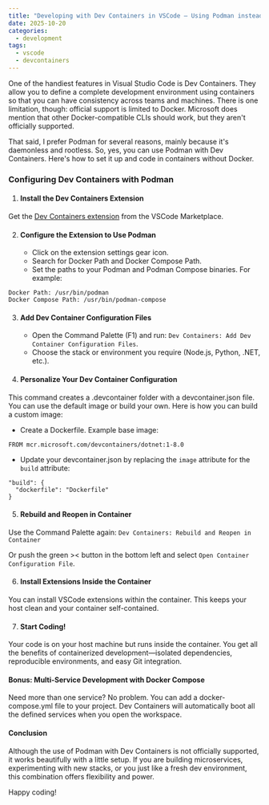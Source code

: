 ```yaml
---
title: "Developing with Dev Containers in VSCode — Using Podman instead of Docker"
date: 2025-10-20
categories:
  - development
tags:
  - vscode
  - devcontainers
---
```


One of the handiest features in Visual Studio Code is Dev Containers. They allow you to define a complete development environment using containers so that you can have consistency across teams and machines. There is one limitation, though: official support is limited to Docker. Microsoft does mention that other Docker-compatible CLIs should work, but they aren't officially supported.

That said, I prefer Podman for several reasons, mainly because it's daemonless and rootless. So, yes, you can use Podman with Dev Containers. Here's how to set it up and code in containers without Docker.

### Configuring Dev Containers with Podman

1. #### Install the Dev Containers Extension
Get the [Dev Containers extension](https://marketplace.visualstudio.com/items?itemName=ms-vscode-remote.remote-containers) from the VSCode Marketplace.

2. #### Configure the Extension to Use Podman
	- Click on the extension settings gear icon.
	- Search for Docker Path and Docker Compose Path.
	- Set the paths to your Podman and Podman Compose binaries. For example:
```
Docker Path: /usr/bin/podman
Docker Compose Path: /usr/bin/podman-compose
```
3. #### Add Dev Container Configuration Files
	- Open the Command Palette (F1) and run: `Dev Containers: Add Dev Container Configuration Files`.
	- Choose the stack or environment you require (Node.js, Python, .NET, etc.).
4. #### Personalize Your Dev Container Configuration
This command creates a .devcontainer folder with a devcontainer.json file. You can use the default image or build your own. Here is how you can build a custom image:
- Create a Dockerfile. Example base image:
```
FROM mcr.microsoft.com/devcontainers/dotnet:1-8.0
```
- Update your devcontainer.json by replacing the `image` attribute for the `build` attribute:

```
"build": {
  "dockerfile": "Dockerfile"
}
```

5. #### Rebuild and Reopen in Container

Use the Command Palette again:
`Dev Containers: Rebuild and Reopen in Container`

Or push the green >< button in the bottom left and select `Open Container Configuration File`.

6. #### Install Extensions Inside the Container
You can install VSCode extensions within the container. This keeps your host clean and your container self-contained.

7. #### Start Coding!
Your code is on your host machine but runs inside the container. You get all the benefits of containerized development—isolated dependencies, reproducible environments, and easy Git integration.

#### Bonus: Multi-Service Development with Docker Compose
Need more than one service? No problem. You can add a docker-compose.yml file to your project. Dev Containers will automatically boot all the defined services when you open the workspace.

#### Conclusion
Although the use of Podman with Dev Containers is not officially supported, it works beautifully with a little setup. If you are building microservices, experimenting with new stacks, or you just like a fresh dev environment, this combination offers flexibility and power.

Happy coding!
